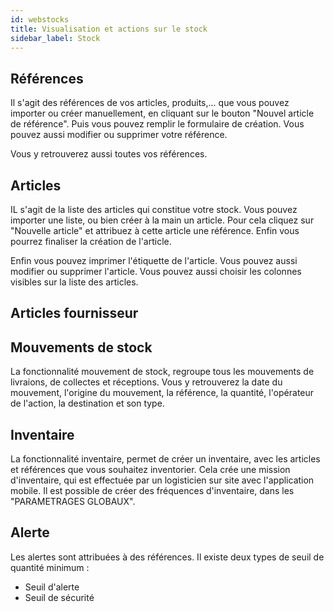 ```yaml
---
id: webstocks
title: Visualisation et actions sur le stock
sidebar_label: Stock
---
```



## Références

Il s'agit des références de vos articles, produits,... que vous pouvez importer ou créer manuellement, en cliquant sur le bouton "Nouvel article de référence". Puis vous pouvez remplir le formulaire de création. 
Vous pouvez aussi modifier ou supprimer votre référence. 

Vous y retrouverez aussi toutes vos références. 

## Articles

IL s'agit de la liste des articles qui constitue votre stock. Vous pouvez importer une liste, ou bien créer à la main un article. Pour cela cliquez sur "Nouvelle article" et attribuez à cette article une référence. Enfin vous pourrez finaliser la création de l'article. 

Enfin vous pouvez imprimer l'étiquette de l'article. Vous pouvez aussi modifier ou supprimer l'article. 
Vous pouvez aussi choisir les colonnes visibles sur la liste des articles.  
## Articles fournisseur

## Mouvements de stock

La fonctionnalité mouvement de stock, regroupe tous les mouvements de livraions, de collectes et réceptions. Vous y retrouverez la date du mouvement, l'origine du mouvement, la référence, la quantité, l'opérateur de l'action, la destination et son type.

## Inventaire

La fonctionnalité inventaire, permet de créer un inventaire, avec les articles et références que vous souhaitez inventorier. 
Cela crée une mission d'inventaire, qui est effectuée par un logisticien sur site avec l'application mobile. 
Il est possible de créer des fréquences d'inventaire, dans les "PARAMETRAGES GLOBAUX". 

## Alerte

Les alertes sont attribuées à des références. Il existe deux types de seuil de quantité minimum : 
* Seuil d'alerte
* Seuil de sécurité
